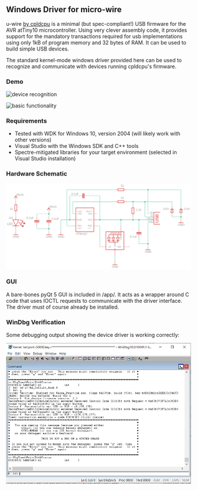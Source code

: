 ## Windows Driver for micro-wire ##

u-wire [by cpldcpu](https://github.com/cpldcpu/u-wire) is a minimal
(but spec-compliant!) USB firmware for the AVR atTiny10 microcontroller.
Using very clever assembly code, it provides support for the mandatory transactions required
for usb implementations using only 1kB of program memory and 32 bytes of RAM.
It can be used to build simple USB devices.

The standard kernel-mode windows driver provided here can be used to recognize
and communicate with devices running cpldcpu's firmware.

### Demo ###

![device recognition](assets/device_recognition.gif?raw=true "")

![basic functionality](assets/fade_and_color.gif?raw=true "")

### Requirements ###

- Tested with WDK for Windows 10, version 2004 (will likely work with other versions)
- Visual Studio with the Windows SDK and C++ tools
- Spectre-mitigated libraries for your target environment (selected in Visual Studio installation)

### Hardware Schematic ###

![Hardware Diagram](hw/hw_diagram.png?raw=true "")

### GUI ###

A bare-bones pyQt 5 GUI is included in /app/. It acts as a wrapper around C code
that uses IOCTL requests to communicate with the driver interface. The driver must of course
already be installed.

<!--
### Implementation ###

A prototype circuit built with a stripped-down usb cable:

![Circuit Prototype](assets/usb_hw_impl.jpg?raw=true "")
-->
### WinDbg Verification ###

Some debugging output showing the device driver is working correctly:

![Windbg](assets/windbg_verif.PNG?raw=true "")
